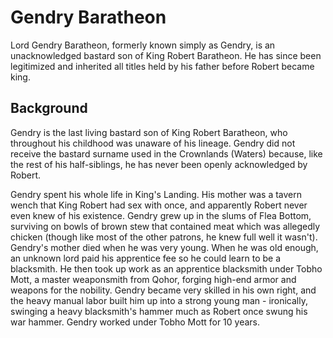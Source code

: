 # Gendry Baratheon

Lord Gendry Baratheon, formerly known simply as Gendry, is an unacknowledged bastard son of King Robert Baratheon. He has since been legitimized and inherited all titles held by his father before Robert became king.

## Background

Gendry is the last living bastard son of King Robert Baratheon, who throughout his childhood was unaware of his lineage. Gendry did not receive the bastard surname used in the Crownlands (Waters) because, like the rest of his half-siblings, he has never been openly acknowledged by Robert.

Gendry spent his whole life in King's Landing. His mother was a tavern wench that King Robert had sex with once, and apparently Robert never even knew of his existence. Gendry grew up in the slums of Flea Bottom, surviving on bowls of brown stew that contained meat which was allegedly chicken (though like most of the other patrons, he knew full well it wasn't). Gendry's mother died when he was very young. When he was old enough, an unknown lord paid his apprentice fee so he could learn to be a blacksmith. He then took up work as an apprentice blacksmith under Tobho Mott, a master weaponsmith from Qohor, forging high-end armor and weapons for the nobility. Gendry became very skilled in his own right, and the heavy manual labor built him up into a strong young man - ironically, swinging a heavy blacksmith's hammer much as Robert once swung his war hammer. Gendry worked under Tobho Mott for 10 years.

